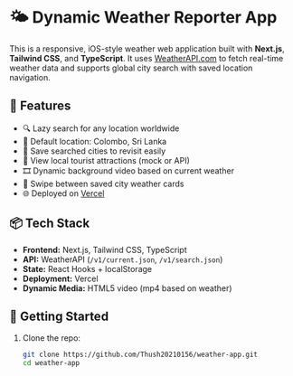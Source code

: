 # 🌤️ Dynamic Weather Reporter App

This is a responsive, iOS-style weather web application built with **Next.js**, **Tailwind CSS**, and **TypeScript**. It uses [WeatherAPI.com](https://weatherapi.com) to fetch real-time weather data and supports global city search with saved location navigation.

## 🌟 Features

- 🔍 Lazy search for any location worldwide
- 📌 Default location: Colombo, Sri Lanka
- 💾 Save searched cities to revisit easily
- 🧭 View local tourist attractions (mock or API)
- 🎞️ Dynamic background video based on current weather
- 📱 Swipe between saved city weather cards
- 🌐 Deployed on [Vercel](https://vercel.com/)

## 📦 Tech Stack

- **Frontend:** Next.js, Tailwind CSS, TypeScript
- **API:** WeatherAPI (`/v1/current.json`, `/v1/search.json`)
- **State:** React Hooks + localStorage
- **Deployment:** Vercel
- **Dynamic Media:** HTML5 video (mp4 based on weather)

## 🚀 Getting Started

1. Clone the repo:
   ```bash
   git clone https://github.com/Thush20210156/weather-app.git
   cd weather-app
